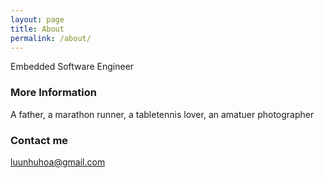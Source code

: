 ```yaml
---
layout: page
title: About
permalink: /about/
---
```


Embedded Software Engineer

### More Information

A father, a marathon runner, a tabletennis lover, an amatuer photographer

### Contact me

[luunhuhoa@gmail.com](mailto:luunhuhoa@gmail.com)
